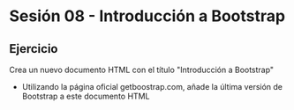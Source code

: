 # Sesión 08 - Introducción a Bootstrap
## Ejercicio
Crea un nuevo documento HTML con el título "Introducción a Bootstrap"
- Utilizando la página oficial getboostrap.com, añade la última versión de Bootstrap a este documento HTML